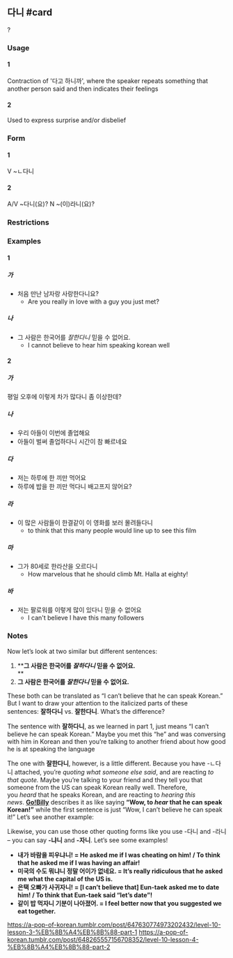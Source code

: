 ## 다니 #card
?
### Usage
#### 1
Contraction of '다고 하니까', where the speaker repeats something that another person said and then indicates their feelings
#### 2
Used to express surprise and/or disbelief
### Form
#### 1
V ~ㄴ다니
#### 2
A/V ~다니(요)?
N ~(이)라니(요)?
### Restrictions
### Examples
#### 1
##### 가
* 처음 만난 남자랑 사랑한다니요?
	* Are you really in love with a guy you just met?
##### 나
* 그 사람은 한국어를 _잘한다니_ 믿을 수 없어요.
	* I cannot believe to hear him speaking korean well
#### 2
##### 가
평일 오후에 이렇게 차가 많다니 좀 이상한데?
##### 나
* 우리 아들이 이번에 졸업해요
* 아들이 벌써 졸업하다니 시간이 참 빠르네요
##### 다
* 저는 하루에 한 끼만 먹어요
* 하루에 밥을 한 끼만 먹다니 배고프지 않어요?
##### 라
* 이 많은 사람들이 한결같이 이 영화를 보러 몰려들다니
	* to think that this many people would line up to see this film
##### 마
* 그가 80세로 한라산을 오르다니
	* How marvelous that he should climb Mt. Halla at eighty!
##### 바
* 저는 팔로워를 이렇게 많이 있다니 믿을 수 없어요
	* I can't believe I have this many followers
### Notes
Now let’s look at two similar but different sentences:
<!--SR:!2025-01-18,20,250-->

1. ****그 사람은 한국어를 _잘하다니_ 믿을 수 없어요.**  
    **
2. **그 사람은 한국어를 _잘한다니_ 믿을 수 없어요.** 

These both can be translated as “I can’t believe that he can speak Korean.” But I want to draw your attention to the italicized parts of these sentences: **잘하다니** vs. **잘한다니**. What’s the difference?

The sentence with **잘하다니**, as we learned in part 1, just means “I can’t believe he can speak Korean.” Maybe you met this “he” and was conversing with him in Korean and then you’re talking to another friend about how good he is at speaking the language  

The one with **잘한다니**, however, is a little different. Because you have -ㄴ다니 attached, you’re _quoting what someone else said_, and are reacting _to that quote._ Maybe you’re talking to your friend and they tell you that someone from the US can speak Korean really well. Therefore, you _heard_ that he speaks Korean, and are reacting to _hearing this news_. [**Go!Billy**](https://www.youtube.com/watch?v=Koeh6hd2_b4) describes it as like saying **“Wow, to _hear_ that he can speak Korean!”** while the first sentence is just “Wow, I can’t believe he can speak it!” Let’s see another example:

Likewise, you can use those other quoting forms like you use -다니 and -라니 – you can say **-냐니** and **-자니**. Let’s see some examples!

- **내가 바람을 피우냐니! = He asked me if I was cheating on him! / To think that he asked me if I was having an affair!**
- **미국의 수도 뭐냐니 정말 어이가 없네요. = It’s really ridiculous that he asked me what the capital of the US is.**
- **은택 오빠가 사귀자니! = [I can’t believe that] Eun-taek asked me to date him! / To think that Eun-taek said “let’s date”!**
- **같이 밥 먹자니 기분이 나아졌어. = I feel better now that you suggested we eat together.**

https://a-pop-of-korean.tumblr.com/post/647630774973202432/level-10-lesson-3-%EB%8B%A4%EB%8B%88-part-1
https://a-pop-of-korean.tumblr.com/post/648265557156708352/level-10-lesson-4-%EB%8B%A4%EB%8B%88-part-2
<!--SR:!2024-11-17,3,250-->

